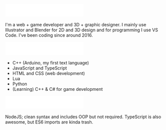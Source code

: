 <img src="media/header1.png"></img>

I'm a web + game developer and 3D + graphic designer. I mainly use Illustrator and Blender for 2D and 3D design and for programming I use VS Code. I've been coding since around 2016.

<img src="media/header2.png"></img>

- C++ (Arduino, my first text language)
- JavaScript and TypeScript
- HTML and CSS (web development)
- Lua
- Python
- (Learning) C++ & C# for game development

<img src="media/header3.png"></img>

NodeJS; clean syntax and includes OOP but not required. TypeScript is also awesome, but ES6 imports are kinda trash.
